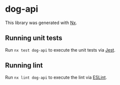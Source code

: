 # dog-api

This library was generated with [Nx](https://nx.dev).

## Running unit tests

Run `nx test dog-api` to execute the unit tests via [Jest](https://jestjs.io).

## Running lint

Run `nx lint dog-api` to execute the lint via [ESLint](https://eslint.org/).
